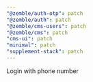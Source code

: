 ```yaml
---
"@zemble/auth-otp": patch
"@zemble/auth": patch
"@zemble/cms-users": patch
"@zemble/cms": patch
"cms-ui": patch
"minimal": patch
"supplement-stack": patch
---
```


Login with phone number
